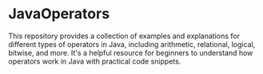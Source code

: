# JavaOperators
This repository provides a collection of examples and explanations for different types of operators in Java, including arithmetic, relational, logical, bitwise, and more. It's a helpful resource for beginners to understand how operators work in Java with practical code snippets.
